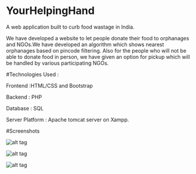 # YourHelpingHand
A web application built to curb food wastage in India.

We have developed a website to let people donate their food to orphanages and NGOs.We have developed an algorithm which shows nearest orphanages based on pincode filtering. Also for the people who will not be able to donate food in person, we have given an option for pickup which will be handled by various participating NGOs.

#Technologies Used :

Frontend :HTML/CSS and Bootstrap

Backend : PHP 

Database : SQL

Server Platform : Apache tomcat server on Xampp.

#Screenshots

![alt tag](https://cloud.githubusercontent.com/assets/15171633/16946091/855b77b6-4dc5-11e6-83bb-68093964b411.JPG)

![alt tag](https://cloud.githubusercontent.com/assets/15171633/16946097/8e0ba34a-4dc5-11e6-855e-7774844c7670.JPG)

![alt tag](https://cloud.githubusercontent.com/assets/15171633/16946103/9494630a-4dc5-11e6-9549-f3a5582cd184.JPG)




#
